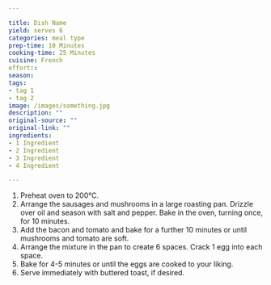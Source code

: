 ```yaml
---

title: Dish Name
yield: serves 6
categories: meal type
prep-time: 10 Minutes
cooking-time: 25 Minutes
cuisine: French
effort:: 
season:
tags:
- tag 1
- tag 2
image: /images/something.jpg
description: ""
original-source: ""
original-link: ""
ingredients:
- 1 Ingredient
- 2 Ingredient
- 3 Ingredient
- 4 Ingredient

---
```


1. Preheat oven to 200°C.
2. Arrange the sausages and mushrooms in a large roasting pan. Drizzle over oil and season with salt and pepper. Bake in the oven, turning once, for 10 minutes.
4. Add the bacon and tomato and bake for a further 10 minutes or until mushrooms and tomato are soft.
5. Arrange the mixture in the pan to create 6 spaces. Crack 1 egg into each space.
6. Bake for 4-5 minutes or until the eggs are cooked to your liking.
7. Serve immediately with buttered toast, if desired.

